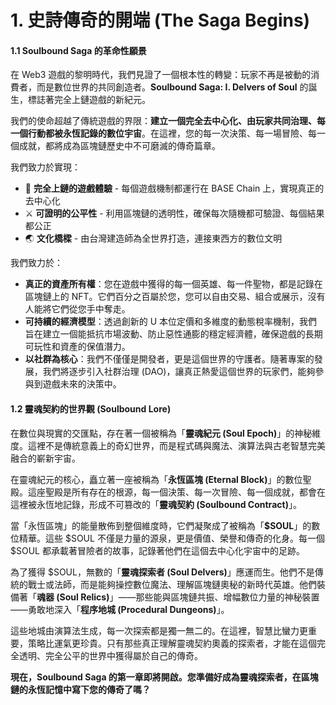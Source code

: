 # 1. 史詩傳奇的開端 (The Saga Begins)

#### **1.1 Soulbound Saga 的革命性願景**

在 Web3 遊戲的黎明時代，我們見證了一個根本性的轉變：玩家不再是被動的消費者，而是數位世界的共同創造者。**Soulbound Saga: I. Delvers of Soul** 的誕生，標誌著完全上鏈遊戲的新紀元。

我們的使命超越了傳統遊戲的界限：**建立一個完全去中心化、由玩家共同治理、每一個行動都被永恆記錄的數位宇宙**。在這裡，您的每一次決策、每一場冒險、每一個成就，都將成為區塊鏈歷史中不可磨滅的傳奇篇章。

我們致力於實現：
- 🏰 **完全上鏈的遊戲體驗** - 每個遊戲機制都運行在 BASE Chain 上，實現真正的去中心化
- ⚔️ **可證明的公平性** - 利用區塊鏈的透明性，確保每次隨機都可驗證、每個結果都公正
- 🌏 **文化橋樑** - 由台灣建造師為全世界打造，連接東西方的數位文明

我們致力於：

* **真正的資產所有權**：您在遊戲中獲得的每一個英雄、每一件聖物，都是記錄在區塊鏈上的 NFT。它們百分之百屬於您，您可以自由交易、組合或展示，沒有人能將它們從您手中奪走。
* **可持續的經濟模型**：透過創新的 U 本位定價和多維度的動態稅率機制，我們旨在建立一個能抵抗市場波動、防止惡性通膨的穩定經濟體，確保遊戲的長期可玩性和資產的保值潛力。
* **以社群為核心**：我們不僅僅是開發者，更是這個世界的守護者。隨著專案的發展，我們將逐步引入社群治理 (DAO)，讓真正熱愛這個世界的玩家們，能夠參與到遊戲未來的決策中。

#### **1.2 靈魂契約的世界觀 (Soulbound Lore)**

在數位與現實的交匯點，存在著一個被稱為「**靈魂紀元 (Soul Epoch)**」的神秘維度。這裡不是傳統意義上的奇幻世界，而是程式碼與魔法、演算法與古老智慧完美融合的嶄新宇宙。

在靈魂紀元的核心，矗立著一座被稱為「**永恆區塊 (Eternal Block)**」的數位聖殿。這座聖殿是所有存在的根源，每一個決策、每一次冒險、每一個成就，都會在這裡被永恆地記錄，形成不可篡改的「**靈魂契約 (Soulbound Contract)**」。

當「永恆區塊」的能量散佈到整個維度時，它們凝聚成了被稱為「**$SOUL**」的數位精華。這些 $SOUL 不僅是力量的源泉，更是價值、榮譽和傳奇的化身。每一個 $SOUL 都承載著冒險者的故事，記錄著他們在這個去中心化宇宙中的足跡。

為了獲得 $SOUL，無數的「**靈魂探索者 (Soul Delvers)**」應運而生。他們不是傳統的戰士或法師，而是能夠操控數位魔法、理解區塊鏈奧秘的新時代英雄。他們裝備著「**魂器 (Soul Relics)**」——那些能與區塊鏈共振、增幅數位力量的神秘裝置——勇敢地深入「**程序地城 (Procedural Dungeons)**」。

這些地城由演算法生成，每一次探索都是獨一無二的。在這裡，智慧比蠻力更重要，策略比運氣更珍貴。只有那些真正理解靈魂契約奧義的探索者，才能在這個完全透明、完全公平的世界中獲得屬於自己的傳奇。

**現在，Soulbound Saga 的第一章即將開啟。您準備好成為靈魂探索者，在區塊鏈的永恆記憶中寫下您的傳奇了嗎？**
